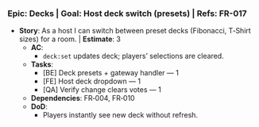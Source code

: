### Epic: Decks | **Goal**: Host deck switch (presets) | **Refs**: FR-017
- **Story**: As a host I can switch between preset decks (Fibonacci, T‑Shirt sizes) for a room. | **Estimate**: 3
  - **AC**:
    - `deck:set` updates deck; players’ selections are cleared.
  - **Tasks**:
    - [BE] Deck presets + gateway handler — 1
    - [FE] Host deck dropdown — 1
    - [QA] Verify change clears votes — 1
  - **Dependencies**: FR‑004, FR‑010
  - **DoD**:
    - Players instantly see new deck without refresh.
